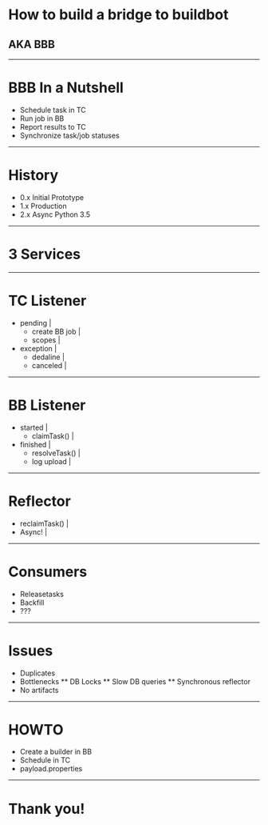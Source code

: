 # How to build a bridge to buildbot
## AKA BBB

---

# BBB In a Nutshell

* Schedule task in TC
* Run job in BB
* Report results to TC
* Synchronize task/job statuses

---

# History
* 0.x Initial Prototype
* 1.x Production
* 2.x Async Python 3.5

---

# 3 Services

---
# TC Listener
- pending         |
  - create BB job |
  - scopes        |
- exception       |
  - dedaline      |
  - canceled      |

---

# BB Listener
- started         |
  - claimTask()   |
- finished        |
  - resolveTask() |
  - log upload    |

---

# Reflector
 - reclaimTask() |
 - Async!        |

---

# Consumers

* Releasetasks
* Backfill
* ???

---

# Issues

* Duplicates
* Bottlenecks
** DB Locks
** Slow DB queries
** Synchronous reflector
* No artifacts

---

# HOWTO

* Create a builder in BB
* Schedule in TC
* payload.properties

---

# Thank you!
